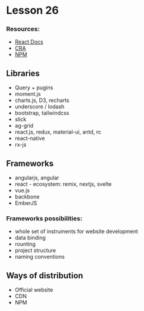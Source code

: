 # Lesson 26
### Resources:
- [React Docs](https://uk.reactjs.org/docs/getting-started.html)
- [CRA](https://roadmap.sh/frontend)
- [NPM](https://npmjs.com)

## Libraries 
- Query + pugins
- moment.js
- charts.js, D3, recharts
- underscore / lodash
- bootstrap, tailwindcss
- slick
- ag-grid
- react.js, redux, material-ui, antd, rc
- react-native
- rx-js

## Frameworks
- angularjs, angular
- react - ecosystem: remix, nextjs, svelte
- vue.js
- backbone
- EmberJS

### Frameworks possibilities:
 * whole set of instruments for website development
 * data binding
 * rounting
 * project structure
 * naming conventions


## Ways of distribution
- Official website
- CDN
- NPM